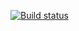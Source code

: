 [![Build status](https://ci.appveyor.com/api/projects/status/cuypfkl2jhqiaefw/branch/main?svg=true)](https://ci.appveyor.com/project/khomiakovnn/dom/branch/main)